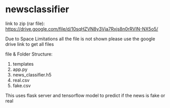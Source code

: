 ﻿# newsclassifier
link to zip (rar file):  https://drive.google.com/file/d/10sqHZVN8y3Vja7Rxjs8n0rRVIN-NX5o5/

Due to Space Limitations all the file is not shown please use the google drive link to get all files

file & Folder Structure:
1. templates
2. app.py
3. news_classifier.h5
4. real.csv
5. fake.csv

This uses flask server and tensorflow model to predict if the news is fake or real
